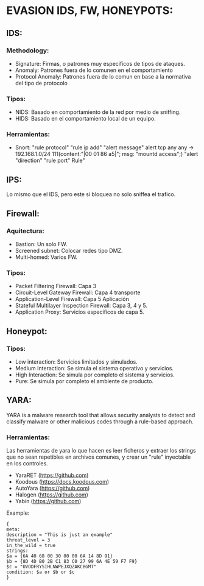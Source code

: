 # EVASION IDS, FW, HONEYPOTS:

## IDS:

### Methodology:
- Signature: Firmas, o patrones muy especificos de tipos de ataques.
- Anomaly: Patrones fuera de lo comunen en el comportamiento
- Protocol Anomaly: Patrones fuera de lo comun en base a la normativa del tipo de protocolo

### Tipos:
- NIDS: Basado en comportamiento de la red por medio de sniffing.
- HIDS: Basado en el comportamiento local de un equipo.

### Herramientas:
- Snort:
      "rule
      protocol"        "rule ip add"                            "alert message"
alert tcp any any -> 192.168.1.0/24 111(content:"|00 01 86 a5|"; msg: "mountd access";)
"alert           "direction"      "rule port"
Rule"

## IPS:
Lo mismo que el IDS, pero este si bloquea no solo sniffea el trafico.

## Firewall:

### Aquitectura:
- Bastion: Un solo FW.
- Screened subnet: Colocar redes tipo DMZ.
- Multi-homed: Varios FW.

### Tipos:

- Packet Filtering Firewall: Capa 3
- Circuit-Level Gateway Firewall: Capa 4 transporte
- Application-Level Firewall: Capa 5 Aplicación
- Stateful Multilayer Inspection Firewall: Capa 3, 4 y 5.
- Application Proxy: Servicios especificos de capa 5.

## Honeypot:
### Tipos:
- Low interaction: Servicios limitados y simulados.
- Medium Interaction: Se simula el sistema operativo y servicios.
- High Interaction: Se simula por completo el sistema y servicios.
- Pure: Se simula por completo el ambiente de producto.

## YARA:
YARA is a malware research tool that allows security analysts to detect and classify malware or other malicious codes through a rule-based approach.

### Herramientas:
Las herramientas de yara lo que hacen es leer ficheros y extraer los strings que no sean repetibles en archivos comunes, y crear un "rule" inyectable en los controles.

- YaraRET (https://github.com) 
- Koodous (https://docs.koodous.com) 
- AutoYara (https://github.com)
- Halogen (https://github.com) 
- Yabin (https://github.com)

Example:
```
{
meta:
description = "This is just an example"
threat_level = 3
in_the_wild = true
strings:
$a = {6A 40 68 00 30 00 00 6A 14 8D 91}
$b = {8D 4D B0 2B C1 83 C0 27 99 6A 4E 59 F7 F9}
$c = "UVODFRYSIHLNWPEJXQZAKCBGMT"
condition: $a or $b or $c 
}
```
















